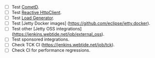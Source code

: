 + [ ] Test [CometD](https://github.com/cometd/cometd).
+ [ ] Test [Reactive HttpClient](https://github.com/jetty-project/jetty-reactive-httpclient).
+ [ ] Test [Load Generator](https://github.com/jetty-project/jetty-load-generator).
+ [ ] Test [Jetty Docker images] (https://github.com/eclipse/jetty.docker).
+ [ ] Test other [Jetty OSS integrations] (https://jenkins.webtide.net/job/external_oss).
+ [ ] Test sponsored integrations.
+ [ ] Check TCK CI (https://jenkins.webtide.net/job/tck).
+ [ ] Check CI for performance regressions.
